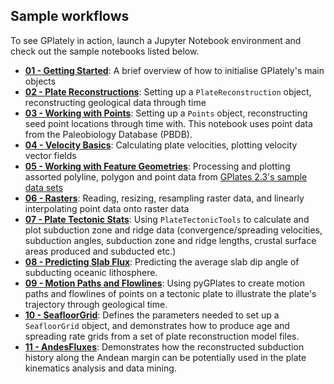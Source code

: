 ## Sample workflows

To see GPlately in action, launch a Jupyter Notebook environment and check out the sample notebooks listed below.

- [**01 - Getting Started**](01-GettingStarted.ipynb): A brief overview of how to initialise GPlately's main objects
- [**02 - Plate Reconstructions**](02-PlateReconstructions.ipynb): Setting up a `PlateReconstruction` object, reconstructing geological data through time
- [**03 - Working with Points**](03-WorkingWithPoints.ipynb): Setting up a `Points` object, reconstructing seed point locations through time with. This notebook uses point data from the Paleobiology Database (PBDB).
- [**04 - Velocity Basics**](04-VelocityBasics.ipynb): Calculating plate velocities, plotting velocity vector fields
- [**05 - Working with Feature Geometries**](05-WorkingWithFeatureGeometries.ipynb): Processing and plotting assorted polyline, polygon and point data from [GPlates 2.3's sample data sets](https://www.earthbyte.org/gplates-2-3-software-and-data-sets/)
- [**06 - Rasters**](06-Rasters.ipynb): Reading, resizing, resampling raster data, and linearly interpolating point data onto raster data
- [**07 - Plate Tectonic Stats**](07-WorkingWithPlateTectonicStats.ipynb): Using `PlateTectonicTools` to calculate and plot subduction zone and ridge data (convergence/spreading velocities, subduction angles, subduction zone and ridge lengths, crustal surface areas produced and subducted etc.)
- [**08 - Predicting Slab Flux**](08-PredictingSlabFlux.ipynb): Predicting the average slab dip angle of subducting oceanic lithosphere.
- [**09 - Motion Paths and Flowlines**](09-CreatingMotionPathsAndFlowlines.ipynb): Using pyGPlates to create motion paths and flowlines of points on a tectonic plate to illustrate the plate's trajectory through geological time.
- [**10 - SeafloorGrid**](10-SeafloorGrids.ipynb): Defines the parameters needed to set up a `SeafloorGrid` object, and demonstrates how to produce age and spreading rate grids from a set of plate reconstruction model files.
- [**11 - AndesFluxes**](11-AndesFluxes.ipynb): Demonstrates how the reconstructed subduction history along the Andean margin can be potentially used in the plate kinematics analysis and data mining.